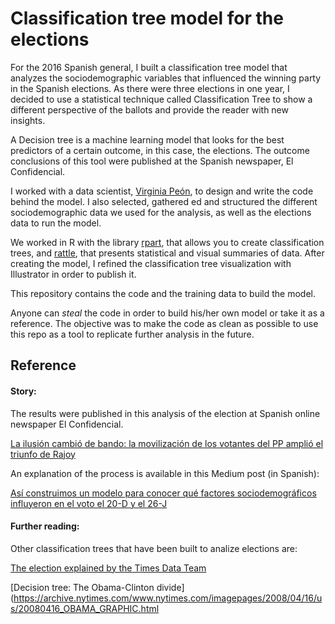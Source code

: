 # Classification tree model for the elections


For the 2016 Spanish general, I built a classification tree model that analyzes the sociodemographic variables that influenced the winning party in the Spanish elections. As there were three elections in one year, I decided to use a statistical technique called Classification Tree to show a different perspective of the ballots and provide the reader with new insights. 

A Decision tree is a machine learning model that looks for the best predictors of a certain outcome, in this case, the elections. The outcome conclusions of this tool were published at the Spanish newspaper, El Confidencial.

I worked with a data scientist, [Virginia Peón](https://lab.elconfidencial.com/@vpeon), to design and write the code behind the model. I also selected, gathered ed and structured the different sociodemographic data we used for the analysis, as well as the elections data to run the model. 

We worked in R with the library [rpart](https://cran.r-project.org/web/packages/rpart/rpart.pdf), that allows you to create classification trees, and [rattle](https://rattle.togaware.com/), that presents statistical and visual summaries of data. After creating the model, I refined the classification tree visualization with Illustrator in order to publish it.

This repository contains the code and the training data to build the model. 

Anyone can *steal* the code in order to build his/her own model or take it as a reference. The objective was to make the code as clean as possible to use this repo as a tool to replicate further analysis in the future.


## Reference


#### Story:

The results were published in this analysis of the election at Spanish online newspaper El Confidencial.

[La ilusión cambió de bando: la movilización de los votantes del PP amplió el triunfo de Rajoy](https://www.elconfidencial.com/elecciones-generales/2016-07-02/ilusion-movilizacion-electorado-pp-elecciones-26j-analisis-datos_1226947/)

An explanation of the process is available in this Medium post (in Spanish):

[Así construimos un modelo para conocer qué factores sociodemográficos influyeron en el voto el 20-D y el 26-J](https://lab.elconfidencial.com/as%C3%AD-construimos-un-modelo-para-conocer-qu%C3%A9-factores-sociodemogr%C3%A1ficos-influyeron-en-el-voto-el-20-d-6e5cd298929d)


#### Further reading:

Other classification trees that have been built to analize elections are:

[The election explained by the Times Data Team](https://medium.com/digital-times/the-election-explained-by-the-times-data-team-482d3ab95f5c)

[Decision tree: The Obama-Clinton divide](https://archive.nytimes.com/www.nytimes.com/imagepages/2008/04/16/us/20080416_OBAMA_GRAPHIC.html


